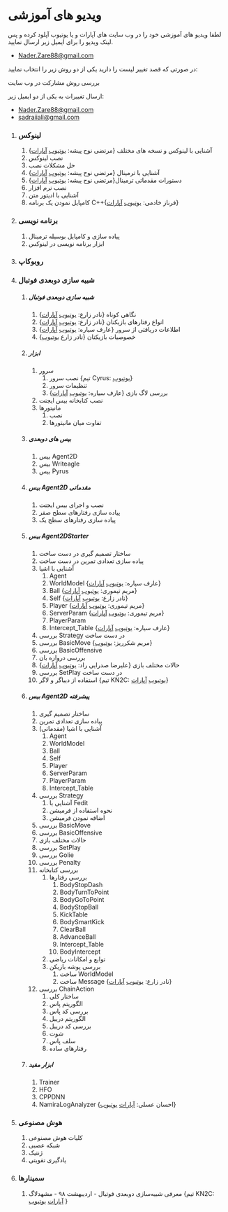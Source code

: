 # ویدیو های آموزشی

لطفا ویدیو های آموزشی خود را در وب سایت های آپارات و یا یوتیوب آپلود کرده و پس لینک ویدیو را برای ایمیل زیر ارسال نمایید.

- Nader.Zare88@gmail.com

در صورتی که قصد تغییر لیست را دارید یکی از دو روش زیر را انتخاب نمایید:

بررسی روش مشارکت در وب سایت

ارسال تغییرات به یکی از دو ایمیل زیر:

- Nader.Zare88@gmail.com
- sadraiiali@gmail.com



1. ### لینوکس

   1. آشنایی با لینوکس و نسخه های مختلف  {مرتضی نوح پیشه: [یوتیوب](https://youtu.be/MLWtgxd-IUg) [آپارات](https://www.aparat.com/v/XKnaZ)}
   2. نصب لینوکس
   3. حل مشکلات نصب
   4. آشنایی با ترمینال {مرتضی نوح پیشه: [یوتیوب](https://youtu.be/JGLkl3GiR6Y) [آپارات](https://www.aparat.com/v/1WIFA)}
   5. دستورات مقدماتی ترمینال{مرتضی نوح پیشه: [یوتیوب](https://youtu.be/YUJLuWfL53I) [آپارات](https://aparat.com/v/Hv4Qb)}
   6. نصب نرم افزار
   7. آشنایی با ادیتور متن
   8. کامپایل نمودن یک برنامه C++{فرناز خادمی: [یوتیوب](https://youtu.be/agBz2DI1GMM) [آپارات](https://aparat.com/v/vo71K)}

2. ### برنامه نویسی

   1. پیاده سازی و کامپایل بوسیله ترمینال
   2. ابزار برنامه نویسی در لینوکس

3. ### روبوکاپ

4. ### شبیه سازی دوبعدی فوتبال

   1. ##### شبیه سازی دوبعدی فوتبال

      1. نگاهی کوتاه {نادر زارع: [یوتیوب](https://youtu.be/B6Sq8n5CTDs) [آپارات](https://www.aparat.com/v/RwxX5#)}
      2. انواع رفتارهای بازیکنان {نادر زارع: [یوتیوب](https://youtu.be/ShxJMwTQRkk) [آپارات](https://www.aparat.com/v/t6RuC)}
      3. اطلاعات دریافتی از سرور {عارف سیاره: [یوتیوب](https://youtu.be/RAmhuflGxyg) [آپارات](https://www.aparat.com/v/SHBvo)}
      4. خصوصیات بازیکنان {نادر زارع [یوتیوب](https://youtu.be/bUNks24tVYc)}

   2. ##### ابزار

      1. سرور
         1. نصب سرور {تیم Cyrus:‌ [یوتیوب](https://youtu.be/I65F7lo9QvU)}
         2. تنظیمات سرور
         3. بررسی لاگ بازی {عارف سیاره: [یوتیوب](https://youtu.be/__6x70S8vZU) [آپارات](https://www.aparat.com/v/XZB2e?playlist=398223)}
      2. نصب کتابخانه بیس ایجنت
      3. مانیتورها
         1. نصب
         2. تفاوت میان مانیتورها

   3. ##### بیس های دوبعدی

      1. بیس Agent2D
      2. بیس Writeagle
      3. بیس Pyrus

   4. ##### بیس Agent2D مقدماتی

      1. نصب و اجرای بیس ایجنت
      2. پیاده سازی رفتارهای سطح صفر
      3. پیاده سازی رفتارهای سطح یک

   5. ##### بیس Agent2DStarter 

      1. ساختار تصمیم گیری <Badge type="warning">در دست ساخت</Badge>
      2. پیاده سازی تعدادی تمرین <Badge type="warning">در دست ساخت</Badge>
      3. آشنایی با اشیا 
         1. Agent 
         2. WorldModel {عارف سیاره: [یوتیوب](https://youtu.be/Fu7nP4uGMcg) [آپارات](https://www.aparat.com/v/plI1k?playlist=398223)}
         3. Ball {مریم تیموری: [یوتیوب](https://youtu.be/X558hSXa74k) [آپارات](https://www.aparat.com/v/ibwcl?playlist=398223)}
         4. Self {نادر زارع:‌ [یوتیوب](https://youtu.be/y7ya90mKy0g) [آپارات](https://www.aparat.com/v/KOQhf?playlist=398223)}
         5. Player  {مریم تیموری: [یوتیوب](https://youtu.be/ISZXi8PaxVU) [آپارات](https://www.aparat.com/v/DzdPC?playlist=398223)}
         6. ServerParam {مریم تیموری: [یوتیوب](https://youtu.be/cPToqeVC7Do) [آپارات](https://www.aparat.com/v/bR7SW)}
         7. PlayerParam
         8. Intercept_Table {عارف سیاره:‌ [یوتیوب](https://youtu.be/_l_KJZCF8Zk) [آپارات](https://www.aparat.com/v/W0wEJ?playlist=398223)}
      4. بررسی Strategy <Badge type="warning">در دست ساخت</Badge>
      5. بررسی BasicMove {مریم شکرریز: [یوتیوب](https://youtu.be/ve-wvML2HyA)}
      6. بررسی BasicOffensive 
      7. بررسی دروازه بان
      8. حالات مختلف بازی {علیرضا صدرایی راد:‌ [یوتیوب](https://youtu.be/dYAtq6pxqQI) [آپارات](https://www.aparat.com/v/mGB84)}
      9. بررسی SetPlay <Badge type="warning">در دست ساخت</Badge>
      10. استفاده از دیباگر و لاگر {تیم KN2C: [یوتیوب](https://youtu.be/R_NZYA5aVRg) [آپارات](https://www.aparat.com/v/3aNor)}

   6. ##### بیس Agent2D پیشرفته

      1. ساختار تصمیم گیری
      2. پیاده سازی تعدادی تمرین
      3. آشنایی با اشیا (مقدماتی)
         1. Agent
         2. WorldModel
         3. Ball
         4. Self
         5. Player
         6. ServerParam
         7. PlayerParam
         8. Intercept_Table
      4. بررسی Strategy
         1. آشنایی با Fedit
         2. نحوه استفاده از فرمیشن
         3. اضافه نمودن فرمیشن
      5. بررسی BasicMove
      6. بررسی BasicOffensive
      7. حالات مختلف بازی
      8. بررسی SetPlay
      9. بررسی Golie
      10. بررسی Penalty
      11. بررسی کتابخانه
          1. بررسی رفتارها
             1. BodyStopDash
             2. BodyTurnToPoint
             3. BodyGoToPoint
             4. BodyStopBall
             5. KickTable
             6. BodySmartKick
             7. ClearBall
             8. AdvanceBall
             9. Intercept_Table
             10. BodyIntercept
          2. توابع و امکانات ریاضی
          3. بررسی پوشه بازیکن
             1. ساخت WorldModel
             2. ساخت Message {نادر زارع: [یوتیوب](https://youtu.be/a7iovIZ26uE) [آپارات](https://www.aparat.com/v/cXrJd)}
      12. بررسی ChainAction
          1. ساختار کلی
          2. الگوریتم پاس
          3. بررسی کد پاس
          4. الگوریتم دریبل
          5. بررسی کد دریبل
          6. شوت
          7. سلف پاس
          8. رفتارهای ساده

   7. ##### ابزار مفید

      1. Trainer
      2. HFO
      3. CPPDNN
      4. NamiraLogAnalyzer {احسان عسلی: [آپارات](https://www.aparat.com/v/yVOkK) [یوتیوب](https://youtu.be/mRuxg-xy7pY)}

5. ### هوش مصنوعی

   1. کلیات هوش مصنوعی
   2. شبکه عصبی
   3. ژنتیک
   4. یادگیری تقویتی
   
6. ### سمینارها

   1. معرفی شبیه‌سازی دوبعدی فوتبال - اردیبهشت ۹۸ - مشهدلاگ {تیم KN2C: [آپارات](https://www.aparat.com/v/y0Sa7) [یوتیوب](https://youtu.be/RvktEzH4glA) }
